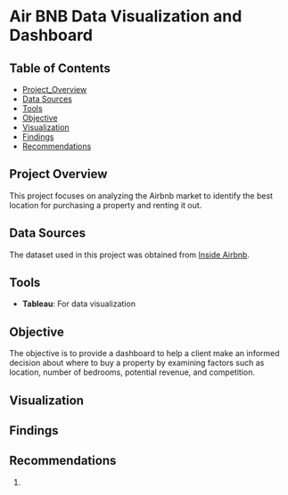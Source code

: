 # Air BNB Data Visualization and Dashboard

## Table of Contents

- [Project_Overview](#project-overview)
- [Data Sources](#data-sources)
- [Tools](#tools)
- [Objective](#objective)
- [Visualization](#visualization)
- [Findings](#findings)
- [Recommendations](#recommendations)


## Project Overview
This project focuses on analyzing the Airbnb market to identify the best location for purchasing a property and renting it out.

## Data Sources
The dataset used in this project was obtained from [Inside Airbnb](https://insideairbnb.com/get-the-data/).

## Tools
- **Tableau**: For data visualization

## Objective
The objective is to provide a dashboard to help a client make an informed decision about where to buy a property by examining factors such as location, number of bedrooms, potential revenue, and competition.

## Visualization

## Findings

## Recommendations 

1. 
